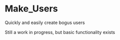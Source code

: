# Make_Users
Quickly and easily create bogus users

Still a work in progress, but basic functionality exists
